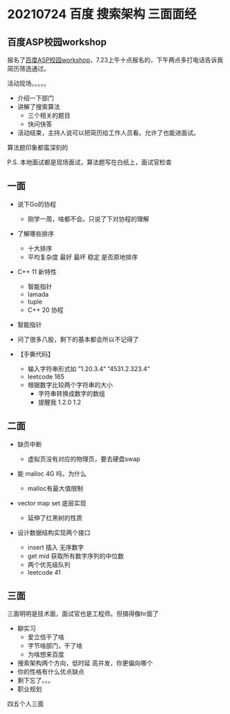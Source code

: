 # 20210724 百度 搜索架构 三面面经

## 百度ASP校园workshop

报名了[百度ASP校园workshop](https://mp.weixin.qq.com/s/noMv0KyZQM0Uk3Jw7kOYzA)，7.23上午十点报名的，下午两点多打电话告诉我简历筛选通过。

活动现场。。。。。

+   介绍一下部门
+   讲解了搜索算法
    +   三个相关的题目
    +   快问快答
+   活动结束，主持人说可以把简历给工作人员看。允许了也能进面试。

算法题印象都蛮深刻的

P.S. 本地面试都是现场面试，算法题写在白纸上，面试官检查

## 一面

+   说下Go的协程
    +   刚学一周，啥都不会。只说了下对协程的理解
+   了解哪些排序
    +   十大排序
    +   平均复杂度 最好 最坏 稳定 是否原地排序
+   C++ 11 新特性
    +   智能指针
    +   lamada
    +   tuple
    +   C++ 20 协程
+   智能指针
+   问了很多八股，剩下的基本都会所以不记得了



+   【手撕代码】
    +   输入字符串形式如 ”1.20.3.4“ ”4531.2.323.4“
    +   leetcode 165
    +   根据数字比较两个字符串的大小 
        +   字符串转换成数字的数组
        +   提醒我 1.2.0 1.2

## 二面

+   缺页中断
    +   虚拟页没有对应的物理页，要去硬盘swap
+   能 malloc 4G 吗，为什么
    +   malloc有最大值限制
+   vector map set 底层实现
    +   延伸了红黑树的性质

+   设计数据结构实现两个接口
    +   insert 插入 无序数字
    +   get mid 获取所有数字序列的中位数
    +   两个优先级队列
    +   leetcode 41

## 三面

三面明明是技术面，面试官也是工程师。但搞得像hr面了

+   聊实习
    +   爱立信干了啥
    +   字节啥部门，干了啥
    +   为啥想来百度
+   搜索架构两个方向，低时延 高并发，你更偏向哪个
+   你的性格有什么优点缺点
+   剩下忘了。。。
+   职业规划

四五个人三面


